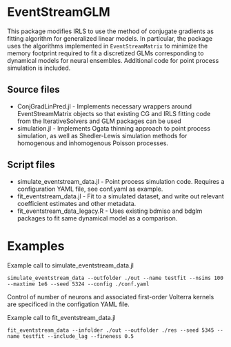 # EventStreamGLM
This package modifies IRLS to use the method of conjugate gradients as fitting algorithm for generalized linear models. In particular, the package uses the algorithms implemented in `EventStreamMatrix` to minimize the memory footprint required to fit a discretized GLMs corresponding to dynamical models for neural ensembles. Additional code for point process simulation is included.

## Source files
* ConjGradLinPred.jl - Implements necessary wrappers around EventStreamMatrix objects so that existing CG and IRLS fitting code from the IterativeSolvers and GLM packages can be used
* simulation.jl - Implements Ogata thinning approach to point process simulation, as well as Shedler-Lewis simulation methods for homogenous and inhomogenous Poisson processes.

## Script files
* simulate_eventstream_data.jl - Point process simulation code. Requires a configuration YAML file, see conf.yaml as example.
* fit_eventstream_data.jl - Fit to a simulated dataset, and write out relevant coefficient estimates and other metadata.
* fit_eventstream_data_legacy.R - Uses existing bdmiso and bdglm packages to fit same dynamical model as a comparison.

# Examples
Example call to simulate_eventstream_data.jl

```
simulate_eventstream_data --outfolder ./out --name testfit --nsims 100 --maxtime 1e6 --seed 5324 --config ./conf.yaml
```
Control of number of neurons and associated first-order Volterra kernels are specificed in the configation YAML file.

Example call to fit_eventstream_data.jl

```
fit_eventstream_data --infolder ./out --outfolder ./res --seed 5345 --name testfit --include_lag --fineness 0.5
```

